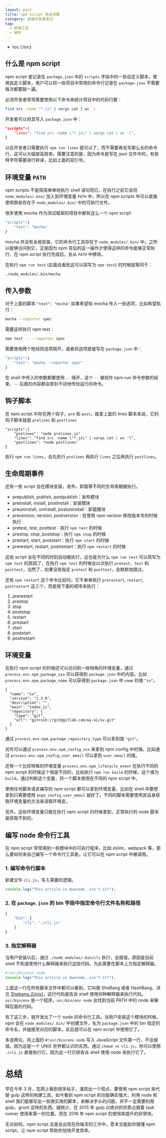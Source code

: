 ```yaml
---
layout: post
title: npm script 用法详解
category: 前端开发者笔记
tag:
  - 前端工具
  - NPM
---
```


* toc
{:toc}


## 什么是 npm script

npm script 是记录在 `package.json` 中的 `scripts` 字段中的一些自定义脚本，使用自定义脚本，用户可以将一些项目中常用的命令行记录在 `package.json` 不需要每次都要敲一遍。

必须开发者常常需要使用以下命令来统计项目中的代码行数：

```sh
find src -name "*.js" | xargs cat | wc -l
```

开发者可以将其写入 `package.json` 中：

```json
"scripts":{
    "lines": "find src -name \"*.js\" | xargs cat | wc -l",
}
```

以后开发者只需要执行 `npm run lines` 就可以了，而不需要再去写那么长的命令行，这可以大幅提高效率。需要注意的是，因为命令是写在 json 文件中的，有些特字符需要进行转译，比如上面的双引号。

## 环境变量 `PATH`

npm scripts 不是简简单单地执行 shell 语句而已，在执行之前它会将 `node_modules/.bin/` 加入到环境变量 `PATH` 中，所以在 npm scripts 中可以直接使用那些存在于 `node_modules/.bin/` 中的可执行文件。

很多使用 mocha 作为测试框架的项目中都有这么一个 npm script

```js
"scripts":{
    "test": "mocha"
}
```

mocha 并没有全局安装，它的命令行工具存在于 `node_modules/.bin/` 中，之所以能够访问到它，正是因为 npm 背后的这一操作才使得这样的命令能够正常执行，在 npm script 执行完成后，会从 `PATH` 中移除。

在执行 `npm run test` (后面会看到这可以简写为 `npm test`) 的时候就等同于：

```sh
./node_modules/.bin/mocha
```


## 传入参数

对于上面的脚本 `"test": "mocha"` 如果希望给 mocha 传入一些选项，比如希望执行：

```sh
mocha --reporter spec
```

需要这样执行 npm test：

```sh
npm test -- --reporter spec
```

需要使用两个短线将选项隔开，或者将选项直接写在 `package.json` 中：

```js
"scripts":{
    "test": "mocha --reporter spec"
}
```

在 shell 中传入的参数都要使用 `--` 隔开，这个 `--` 被视作 npm run 命令参数的结束，`--` 后面的内容都会原封不动地传给运行的命令。

## 钩子脚本

在 npm script 中存在两个钩子，`pre` 和 `post`，就拿上面的 lines 脚本来说，它的钩子脚本就是 `prelines` 和 `postlines`

```
"scripts":{
    "prelines": "node prelines.js"
    "lines": "find src -name \"*.js\" | xargs cat | wc -l",
    "postlines": "node postlines"
}
```

执行 `npm run lines`，会先执行 `prelines` 再执行 `lines` 之后再执行 `postlines`。

## 生命周期事件

还有一些 script 会在模块安装，发布，卸载等不同的生命周期被执行。

- prepublish, publish, postpublish：发布模块
- preinstall, install, postinstall：安装模块
- preuninstall, uninstall, postuninstall：卸载模块
- preversion, version, postversion：在使用 npm version 修改版本号的时候执行
- pretest, test, posttest：执行 `npm test` 的时候
- prestop, stop, poststop：执行 `npm stop` 的时候
- prestart, start, poststart：执行 `npm start` 的时候
- prerestart, restart, postrestart：执行 `npm restart` 的时候

这些 script 会在不同的时刻自动被执行，这也是为什么 `npm run test` 可以简写为 `npm test` 的原因了，在执行 `npm test` 的时候会以次执行 `pretest`、`test` 和 `posttest`，当然了，如果没有指定 `pretest` 和 `posttest`，会默默地跳过。


还有 `npm restart` 这个命令比较叼，它不单单执行 `prerestart`, `restart`, `postrestart` 这三个，而是按下面的顺序来执行：

1. prerestart
1. prestop
1. stop
1. poststop
1. restart
1. prestart
1. start
1. poststart
1. postrestart


## 环境变量

在执行 npm script 的时候还可以访问到一些特殊的环境变量，通过 `process.env.npm_package_xxx` 可以获得到 `package.json` 中的内容。比如 `process.env.npm_package_name` 可以获得到 `package.json` 中 `name` 的值 `"sv"`。

```
{
  "name": "sv",
  "version": "1.3.0",
  "description": "",
  "main": "index.js",
  "repository": {
    "type": "git",
    "url": "git+ssh://git@gitlab.com/wy-ei/sv.git"
  }
}
```
通过 `process.env.npm_package_repository_type` 可以拿到值 `"git"`。

另外可以通过 `process.env.npm_config_xxx` 来拿到 npm config 中的值。比如通过 `process.env.npm_config_user_email` 可以拿到 `user.email` 的值。


还有一个比较特殊的环境变量 `process.env.npm_lifecycle_event` 在执行不同的 npm script 的时候这个值是不同的，比如执行 `npm run build` 的时候，这个值为 `build`，通过判断这个变量，将一个脚本使用在不同的 npm script 中。

使用任何脚本语言编写的 npm script 都可以拿到环境变量，比如在 shell 中要想拿到只需要使用 `$npm_config_user_email` 就好了。不同的脚本需要使用其自身获取环境变量的方法来读取环境变。

另外，这些环境变量只能在执行 npm script 的时候拿到，正常执行的 node 脚本是获取不到的。

## 编写 node 命令行工具

在 npm script 常常用到一些模块中的可执行程序，比如 eslint，webpack 等，那么要如何来自己编写一个命令行工具能，让它可以在 npm script 中被调用。

### 1. 编写命令行脚本

新建文件 `cli.js`，写入需要的逻辑。

```js
console.log("This article is Awesome, isn't it?");
```

### 2. 在 `package.json` 的 bin 字段中指定命令行文件名称和路径

```js
{
    "bin": {
        "cli": "./cli.js"
    }
}
```

### 3. 指定解释器

当用户安装以后，通过 `./node_modules/.bin/cli` 执行，会报错，原因是目前 shell 不知道使用什么解释器来执行这些代码，为此需要在脚本上方指定解释器。

```js
#!usr/bin/env node
console.log("This article is Awesome, isn't it?");
```

上面这一行在所有脚本文件中都可以看到，它叫做 SheBang 或者 HashBang，详见 [Shebang_(Unix)](https://en.wikipedia.org/wiki/Shebang_(Unix))，这行代码是告诉 shell 使用何种解释器来执行代码。`usr/bin/env` 是一个程序，`usr/bin/env node` 会找到当前 PATH 中的 node 来解释后面的代码。

有了这三步，就开发出了一个 node 的命令行工具。当用户安装这个模块的时候，npm 会在 `node_modules/.bin/` 中创建文件，名为 `package.json` 中的 bin 指定的命令名，并链接至对应的脚本。此后就可以在 npm script 中使用它了。


多说两句，将上面的 `#!usr/bin/env node` 写入 JavaScript 文件第一行，不会报错。因为这是一个 UNIX 世界都认识的东西。通过 `chmod +x cli.js`，你可以使用 `./cli.js` 直接执行它，因为这一行已经告诉 shell 使用 node 来执行它了。


# 总结

早在今年 3 月，在网上看到很多帖子，涌现出一个观点，要使用 npm script 来代替 gulp 这样的构建工具，如今看到 npm script 的功能确实强大，利用 node 和 shell 我们能够写出一些很实用的脚本，来解决手头的问题，并不一定需要利用 gulp，grunt 这样的东西。据统计，在 2015 年 gulp 以绝对的优势占据着 task runner 使用率第一的位置，而在 2016 年 npm script 的使用率提升的非常快。

无论如何，npm script 总是会出现在你每天的工作中，愿本文能助你搞懂 npm script，让 npm script 帮助你加快开发效率。
